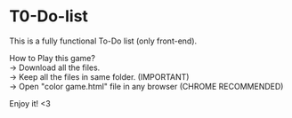 # T0-Do-list
This is a fully functional To-Do list (only front-end).

How to Play this game?
<br>
-> Download all the files.
<br>
-> Keep all the files in same folder. (IMPORTANT)
<br>
-> Open "color game.html" file in any browser (CHROME RECOMMENDED)
<br>

Enjoy it! <3
